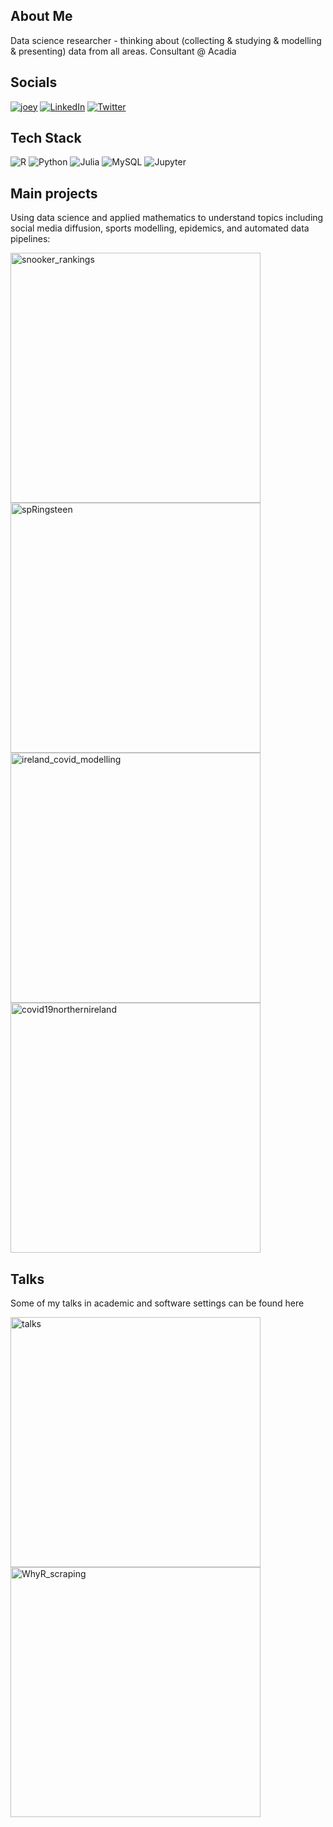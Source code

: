 ## About Me
Data science researcher - thinking about (collecting & studying & modelling & presenting) data from all areas. Consultant @ Acadia

## Socials
[![joey](https://img.shields.io/badge/website-000000?style=for-the-badge&logo=About.me&logoColor=white)](https://joeyobrien.ie)
[![LinkedIn](https://img.shields.io/badge/LinkedIn-0077B5?style=for-the-badge&logo=linkedin&logoColor=white)](https://linkedin.com/in/obrienjoey)
[![Twitter](https://img.shields.io/badge/Twitter-1DA1F2?style=for-the-badge&logo=twitter&logoColor=white)](https://twitter.com/obrienj_) 

## Tech Stack
![R](https://img.shields.io/badge/r-%23276DC3.svg?style=for-the-badge&logo=r&logoColor=white) ![Python](https://img.shields.io/badge/python-3670A0?style=for-the-badge&logo=python&logoColor=ffdd54) 	![Julia](https://img.shields.io/badge/-Julia-9558B2?style=for-the-badge&logo=julia&logoColor=white) ![MySQL](https://img.shields.io/badge/mysql-%2300f.svg?style=for-the-badge&logo=mysql&logoColor=white) ![Jupyter](https://img.shields.io/badge/Jupyter-F37626.svg?&style=for-the-badge&logo=Jupyter&logoColor=white)

## Main projects
Using data science and applied mathematics to understand topics including social media diffusion, sports modelling, epidemics, and automated data pipelines:
<p align="left">
  <a href="https://github.com/obrienjoey/snooker_rankings"><img width="400" src="https://github-readme-stats.vercel.app/api/pin/?username=obrienjoey&repo=snooker_rankings&theme=react&bg_color=1F222E&title_color=F85D7F&icon_color=F8D866&hide_border=true&show_icons=false" alt="snooker_rankings"></a>
  <a href="https://github.com/obrienjoey/spRingsteen"><img width="400" src="https://github-readme-stats.vercel.app/api/pin/?username=obrienjoey&repo=spRingsteen&theme=react&bg_color=1F222E&title_color=F85D7F&icon_color=F8D866&hide_border=true&show_icons=false" alt="spRingsteen"></a>
  <a href="https://github.com/obrienjoey/ireland_covid_modelling"><img width="400" src="https://github-readme-stats.vercel.app/api/pin/?username=obrienjoey&repo=ireland_covid_modelling&theme=react&bg_color=1F222E&title_color=F85D7F&icon_color=F8D866&hide_border=true&show_icons=false" alt="ireland_covid_modelling"></a>
  <a href="https://github.com/obrienjoey/covid19northernireland"><img width="400" src="https://github-readme-stats.vercel.app/api/pin/?username=obrienjoey&repo=covid19northernireland&theme=react&bg_color=1F222E&title_color=F85D7F&icon_color=F8D866&hide_border=true&show_icons=false" alt="covid19northernireland"></a>
</p>

## Talks
Some of my talks in academic and software settings can be found here
<p align="left">
  <a href="https://github.com/obrienjoey/talks"><img width="400" src="https://github-readme-stats.vercel.app/api/pin/?username=obrienjoey&repo=talks&theme=react&bg_color=1F222E&title_color=F85D7F&icon_color=F8D866&hide_border=true&show_icons=false" alt="talks"></a>
  <a href="https://github.com/obrienjoey/WhyR_scraping"><img width="400" src="https://github-readme-stats.vercel.app/api/pin/?username=obrienjoey&repo=WhyR_scraping&theme=react&bg_color=1F222E&title_color=F85D7F&icon_color=F8D866&hide_border=true&show_icons=false" alt="WhyR_scraping"></a>
</p>
